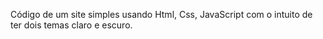 Código de um site simples usando Html, Css, JavaScript com o intuito de ter dois temas claro e escuro. 
